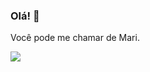 ### Olá! 👋 
Você pode me chamar de Mari.

<img src="https://img.shields.io/badge/Gmail-D14836?style=for-the-badge&logo=gmail&logoColor=white">

<!--
**mari-gomes/mari-gomes** is a ✨ _special_ ✨ repository because its `README.md` (this file) appears on your GitHub profile.

Here are some ideas to get you started:

- 🔭 I’m currently working on ...
- 🌱 I’m currently learning ...
- 👯 I’m looking to collaborate on ...
- 🤔 I’m looking for help with ...
- 💬 Ask me about ...
- 📫 How to reach me: ...
- 😄 Pronouns: ...
- ⚡ Fun fact: ...
-->
